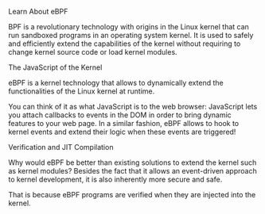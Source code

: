 Learn About eBPF

BPF is a revolutionary technology with origins in the Linux kernel that can run sandboxed programs in an operating system kernel. It is used to safely and efficiently extend the capabilities of the kernel without requiring to change kernel source code or load kernel modules.

The JavaScript of the Kernel

eBPF is a kernel technology that allows to dynamically extend the functionalities of the Linux kernel at runtime.

You can think of it as what JavaScript is to the web browser: JavaScript lets you attach callbacks to events in the DOM in order to bring dynamic features to your web page. In a similar fashion, eBPF allows to hook to kernel events and extend their logic when these events are triggered!

Verification and JIT Compilation

Why would eBPF be better than existing solutions to extend the kernel such as kernel modules? 
Besides the fact that it allows an event-driven approach to kernel development, it is also inherently more secure and safe.

That is because eBPF programs are verified when they are injected into the kernel.
